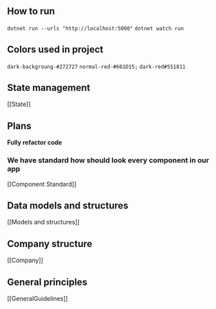 ## How to run

`dotnet run --urls "http://localhost:5000"`
`dotnet watch run`

## Colors used in project
`dark-backgroung-#272727`
`normal-red-#661D15;`
`dark-red#551811`

## State management
[[State]]

## Plans
**Fully refactor code**

### We have standard how should look every component in our app
[[Component Standard]]

## Data models and structures
[[Models and structures]]

## Company structure
[[Company]]

## General principles
[[GeneralGuidelines]]